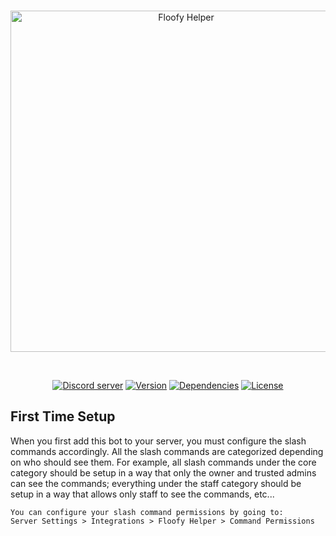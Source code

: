 <div align="center">
  <br />
  <p>
    <a href="https://www.discord.gg/hRmjAUvrpT"><img src="https://cdn.discordapp.com/attachments/1008733713217101996/1008734023297802392/Floofy_Helper.png?size=4096" width="546" alt="Floofy Helper" /></a>
  </p>
  <br />
  <p>
    <a href="https://discord.gg/hRmjAUvrpT"><img src="https://img.shields.io/discord/943404593105231882?color=5865F2&logo=discord&logoColor=white" alt="Discord server" /></a>
    <a href="https://github.com/floofyHelper/floofyHelper/blob/main/app/package.json"><img src="https://img.shields.io/github/package-json/v/floofyHelper/floofyHelper" alt="Version" /></a>
    <a href="https://libraries.io/github/floofyHelper/floofyHelper"><img src="https://img.shields.io/librariesio/github/floofyHelper/floofyHelper" alt="Dependencies" /></a>
    <a href="https://github.com/floofyHelper/floofyHelper/blob/main/LICENSE"><img src="https://img.shields.io/github/license/floofyHelper/floofyHelper" alt="License" /></a>
</a>
  </p>
</div>

## First Time Setup

When you first add this bot to your server, you must configure the slash commands accordingly.
All the slash commands are categorized depending on who should see them. For example, all slash
commands under the core category should be setup in a way that only the owner and trusted admins
can see the commands; everything under the staff category should be setup in a way that allows
only staff to see the commands, etc...

    You can configure your slash command permissions by going to:
    Server Settings > Integrations > Floofy Helper > Command Permissions
